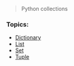 > Python collections

### Topics:
- [Dictionary](./dict/README.md)
- [List](./list/README.md)
- [Set](./set/README.md)
- [Tuple](./tuple/README.md)